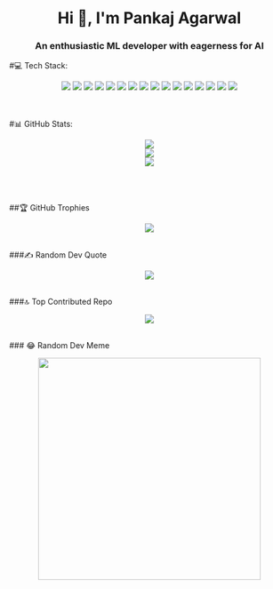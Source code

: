 <h1 align="center">Hi 👋, I'm Pankaj Agarwal</h1>
<h3 align="center">An enthusiastic ML developer with eagerness for AI</h3>

#💻 Tech Stack:
<p align="center">
  <img src="https://img.shields.io/badge/css3-%231572B6.svg?style=for-the-badge&logo=css3&logoColor=white"/>
  <img src="https://img.shields.io/badge/c-%2300599C.svg?style=for-the-badge&logo=c&logoColor=white"/>
  <img src="https://img.shields.io/badge/c++-%2300599C.svg?style=for-the-badge&logo=c%2B%2B&logoColor=white"/>
  <img src="https://img.shields.io/badge/javascript-%23323330.svg?style=for-the-badge&logo=javascript&logoColor=%23F7DF1E"/>
  <img src="https://img.shields.io/badge/java-%23ED8B00.svg?style=for-the-badge&logo=openjdk&logoColor=white"/>
  <img src="https://img.shields.io/badge/html5-%23E34F26.svg?style=for-the-badge&logo=html5&logoColor=white"/>
  <img src="https://img.shields.io/badge/latex-%23008080.svg?style=for-the-badge&logo=latex&logoColor=white"/>
  <img src="https://img.shields.io/badge/python-3670A0?style=for-the-badge&logo=python&logoColor=ffdd54"/>
  <img src="https://img.shields.io/badge/MongoDB-%234ea94b.svg?style=for-the-badge&logo=mongodb&logoColor=white"/>
  <img src="https://img.shields.io/badge/numpy-%23013243.svg?style=for-the-badge&logo=numpy&logoColor=white"/>
  <img src="https://img.shields.io/badge/pandas-%23150458.svg?style=for-the-badge&logo=pandas&logoColor=white"/>
  <img src="https://img.shields.io/badge/Plotly-%233F4F75.svg?style=for-the-badge&logo=plotly&logoColor=white"/>
  <img src="https://img.shields.io/badge/scikit--learn-%23F7931E.svg?style=for-the-badge&logo=scikit-learn&logoColor=white"/>
  <img src="https://img.shields.io/badge/SciPy-%230C55A5.svg?style=for-the-badge&logo=scipy&logoColor=%white"/>
  <img src="https://img.shields.io/badge/PyTorch-%23EE4C2C.svg?style=for-the-badge&logo=PyTorch&logoColor=white"/>
  <img src="https://img.shields.io/badge/Matplotlib-%23ffffff.svg?style=for-the-badge&logo=Matplotlib&logoColor=black"/>
</p>
<br>
<br>
#📊 GitHub Stats:
<p align="center">
  <img src="https://github-readme-stats.vercel.app/api?username=pankajagarwals&theme=default&hide_border=false&include_all_commits=true&count_private=false"/><br/>
  <img src="https://github-readme-streak-stats.herokuapp.com/?user=pankajagarwals&theme=default&hide_border=false"/><br/>
  <img src="https://github-readme-stats.vercel.app/api/top-langs/?username=pankajagarwals&theme=default&hide_border=false&include_all_commits=true&count_private=false&layout=compact"/>
</p>
<br>
<br>
<br>
##🏆 GitHub Trophies
<p align="center">
  <img src="https://github-profile-trophy.vercel.app/?username=pankajagarwals&theme=radical&no-frame=false&no-bg=false&margin-w=4"/>
</p>
<br>
###✍️ Random Dev Quote
<p align="center">
  <img src="https://quotes-github-readme.vercel.app/api?type=horizontal&theme=radical"/>
</p>
<br>
###🔝 Top Contributed Repo
<p align="center">
  <img src="https://github-contributor-stats.vercel.app/api?username=pankajagarwals&limit=5&theme=dark&combine_all_yearly_contributions=true"/>
</p>
<br>
### 😂 Random Dev Meme
<p align="center">
  <img src='https://memer-new.vercel.app/' style="height: 400px;"/>
</p>
